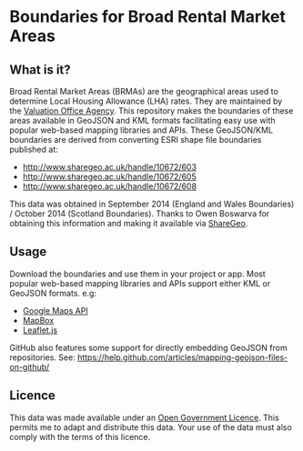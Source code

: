 # Boundaries for Broad Rental Market Areas

## What is it?

Broad Rental Market Areas (BRMAs) are the geographical areas used to determine Local Housing Allowance (LHA) rates. They are maintained by the [Valuation Office Agency](https://www.gov.uk/government/organisations/valuation-office-agency). This repository makes the boundaries of these areas available in GeoJSON and KML formats facilitating easy use with popular web-based mapping libraries and APIs. These GeoJSON/KML boundaries are derived from converting ESRI shape file boundaries published at:

* http://www.sharegeo.ac.uk/handle/10672/603
* http://www.sharegeo.ac.uk/handle/10672/605
* http://www.sharegeo.ac.uk/handle/10672/608

This data was obtained in September 2014 (England and Wales Boundaries) / October 2014 (Scotland Boundaries). Thanks to Owen Boswarva for obtaining this information and making it available via [ShareGeo](http://www.sharegeo.ac.uk/).


## Usage

Download the boundaries and use them in your project or app. Most popular web-based mapping libraries and APIs support either KML or GeoJSON formats. e.g:

* [Google Maps API](https://developers.google.com/maps/)
* [MapBox](https://www.mapbox.com/developers/api/)
* [Leaflet.js](http://leafletjs.com/)

GitHub also features some support for directly embedding GeoJSON from repositories. See: https://help.github.com/articles/mapping-geojson-files-on-github/


## Licence

This data was made available under an [Open Government Licence](http://www.nationalarchives.gov.uk/doc/open-government-licence/version/3/). This permits me to adapt and distribute this data. Your use of the data must also comply with the terms of this licence.

